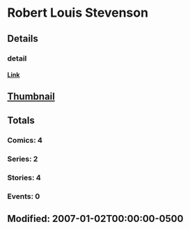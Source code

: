 # Robert Louis Stevenson 
## Details
### detail
#### [Link](http://marvel.com/comics/creators/4986/robert_louis_stevenson?utm_campaign=apiRef&utm_source=225578a89fc76f3d20fbffda5d17a88d)
## [Thumbnail](http://i.annihil.us/u/prod/marvel/i/mg/b/40/image_not_available.jpg)
## Totals
### Comics: 4
### Series: 2
### Stories: 4
### Events: 0
## Modified: 2007-01-02T00:00:00-0500